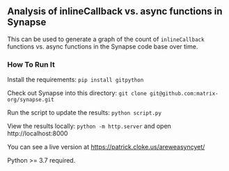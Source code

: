 ## Analysis of inlineCallback vs. async functions in Synapse

This can be used to generate a graph of the count of `inlineCallback` functions
vs. async functions in the Synapse code base over time.

### How To Run It

Install the requirements: `pip install gitpython`

Check out Synapse into this directory: `git clone git@github.com:matrix-org/synapse.git`

Run the script to update the results: `python script.py`

View the results locally: `python -m http.server` and open http://localhost:8000

You can see a live version at https://patrick.cloke.us/areweasyncyet/

Python >= 3.7 required.